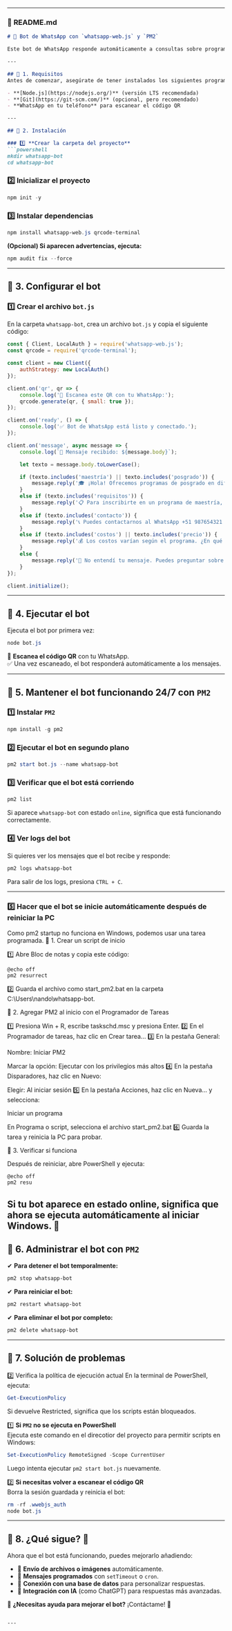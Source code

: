 
---

### 📌 **README.md**  
```markdown
# 🤖 Bot de WhatsApp con `whatsapp-web.js` y `PM2`

Este bot de WhatsApp responde automáticamente a consultas sobre programas de **maestría y posgrado**. Utiliza `whatsapp-web.js` y se ejecuta de forma permanente con `PM2`.

---

## 📌 1. Requisitos
Antes de comenzar, asegúrate de tener instalados los siguientes programas:

- **[Node.js](https://nodejs.org/)** (versión LTS recomendada)
- **[Git](https://git-scm.com/)** (opcional, pero recomendado)
- **WhatsApp en tu teléfono** para escanear el código QR

---

## 📌 2. Instalación

### 1️⃣ **Crear la carpeta del proyecto**
```powershell
mkdir whatsapp-bot
cd whatsapp-bot
```

### 2️⃣ **Inicializar el proyecto**
```powershell
npm init -y
```

### 3️⃣ **Instalar dependencias**
```powershell
npm install whatsapp-web.js qrcode-terminal
```

**(Opcional) Si aparecen advertencias, ejecuta:**
```powershell
npm audit fix --force
```

---

## 📌 3. Configurar el bot

### 1️⃣ **Crear el archivo `bot.js`**
En la carpeta `whatsapp-bot`, crea un archivo `bot.js` y copia el siguiente código:

```javascript
const { Client, LocalAuth } = require('whatsapp-web.js');
const qrcode = require('qrcode-terminal');

const client = new Client({
    authStrategy: new LocalAuth()
});

client.on('qr', qr => {
    console.log('📱 Escanea este QR con tu WhatsApp:');
    qrcode.generate(qr, { small: true });
});

client.on('ready', () => {
    console.log('✅ Bot de WhatsApp está listo y conectado.');
});

client.on('message', async message => {
    console.log(`📩 Mensaje recibido: ${message.body}`);

    let texto = message.body.toLowerCase();

    if (texto.includes('maestría') || texto.includes('posgrado')) {
        message.reply('🎓 ¡Hola! Ofrecemos programas de posgrado en diferentes áreas. ¿En qué maestría estás interesado?');
    } 
    else if (texto.includes('requisitos')) {
        message.reply('📋 Para inscribirte en un programa de maestría, necesitas:\n- Título profesional\n- DNI o pasaporte\n- CV actualizado\n- Pago de matrícula\n\nSi necesitas más información, dime "contacto".');
    } 
    else if (texto.includes('contacto')) {
        message.reply('📞 Puedes contactarnos al WhatsApp +51 987654321 o al correo info@universidad.edu.pe');
    } 
    else if (texto.includes('costos') || texto.includes('precio')) {
        message.reply('💰 Los costos varían según el programa. ¿En qué especialidad estás interesado?');
    } 
    else {
        message.reply('🤖 No entendí tu mensaje. Puedes preguntar sobre "maestría", "posgrado", "requisitos" o "costos".');
    }
});

client.initialize();
```

---

## 📌 4. Ejecutar el bot

Ejecuta el bot por primera vez:
```powershell
node bot.js
```

📌 **Escanea el código QR** con tu WhatsApp.  
✅ Una vez escaneado, el bot responderá automáticamente a los mensajes.  

---

## 📌 5. Mantener el bot funcionando 24/7 con `PM2`

### 1️⃣ **Instalar `PM2`**
```powershell
npm install -g pm2
```

### 2️⃣ **Ejecutar el bot en segundo plano**
```powershell
pm2 start bot.js --name whatsapp-bot
```

### 3️⃣ **Verificar que el bot está corriendo**
```powershell
pm2 list
```

Si aparece `whatsapp-bot` con estado `online`, significa que está funcionando correctamente.

### 4️⃣ **Ver logs del bot**
Si quieres ver los mensajes que el bot recibe y responde:
```powershell
pm2 logs whatsapp-bot
```
Para salir de los logs, presiona `CTRL + C`.

---
### 5️⃣ **Hacer que el bot se inicie automáticamente después de reiniciar la PC**
Como pm2 startup no funciona en Windows, podemos usar una tarea programada.
🔹 1. Crear un script de inicio

1️⃣ Abre Bloc de notas y copia este código:
```powersblovk de notas (start_pm2.bat)
@echo off
pm2 resurrect
```

2️⃣ Guarda el archivo como start_pm2.bat en la carpeta C:\Users\nando\whatsapp-bot.

🔹 2. Agregar PM2 al inicio con el Programador de Tareas

1️⃣ Presiona Win + R, escribe taskschd.msc y presiona Enter.
2️⃣ En el Programador de tareas, haz clic en Crear tarea...
3️⃣ En la pestaña General:

Nombre: Iniciar PM2

Marcar la opción: Ejecutar con los privilegios más altos
4️⃣ En la pestaña Disparadores, haz clic en Nuevo:

Elegir: Al iniciar sesión
5️⃣ En la pestaña Acciones, haz clic en Nueva... y selecciona:

Iniciar un programa

En Programa o script, selecciona el archivo start_pm2.bat
6️⃣ Guarda la tarea y reinicia la PC para probar.

🔹 3. Verificar si funciona

Después de reiniciar, abre PowerShell y ejecuta:
```powershell
@echo off
pm2 resu
```
Si tu bot aparece en estado online, significa que ahora se ejecuta automáticamente al iniciar Windows. 🚀
---

## 📌 6. Administrar el bot con `PM2`

✔ **Para detener el bot temporalmente:**
```powershell
pm2 stop whatsapp-bot
```

✔ **Para reiniciar el bot:**
```powershell
pm2 restart whatsapp-bot
```

✔ **Para eliminar el bot por completo:**
```powershell
pm2 delete whatsapp-bot
```

---

## 📌 7. Solución de problemas

2️⃣ Verifica la política de ejecución actual
En la terminal de PowerShell, ejecuta:
```powershell
Get-ExecutionPolicy
```
Si devuelve Restricted, significa que los scripts están bloqueados.

1️⃣ **Si `PM2` no se ejecuta en PowerShell**  
Ejecuta este comando en el direcotior del proyecto para permitir scripts en Windows:
```powershell
Set-ExecutionPolicy RemoteSigned -Scope CurrentUser
```
Luego intenta ejecutar `pm2 start bot.js` nuevamente.

2️⃣ **Si necesitas volver a escanear el código QR**  
Borra la sesión guardada y reinicia el bot:
```powershell
rm -rf .wwebjs_auth
node bot.js
```
---

## 📌 8. ¿Qué sigue? 🚀

Ahora que el bot está funcionando, puedes mejorarlo añadiendo:
- 📂 **Envío de archivos o imágenes** automáticamente.
- 📅 **Mensajes programados** con `setTimeout` o `cron`.
- 🔗 **Conexión con una base de datos** para personalizar respuestas.
- 🧠 **Integración con IA** (como ChatGPT) para respuestas más avanzadas.

📌 **¿Necesitas ayuda para mejorar el bot?** ¡Contáctame! 🚀
```

---
